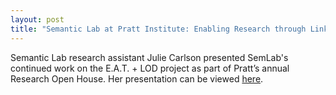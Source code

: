 ```yaml
---
layout: post
title: "Semantic Lab at Pratt Institute: Enabling Research through Linked Data"
---
```


Semantic Lab research assistant Julie Carlson presented SemLab's continued work on the E.A.T. + LOD project as part of Pratt’s annual Research Open House. Her presentation can be viewed [here](https://server24.pratt.edu/researchopenhouse/2022/school-of-information/the-semantic-lab/). 
